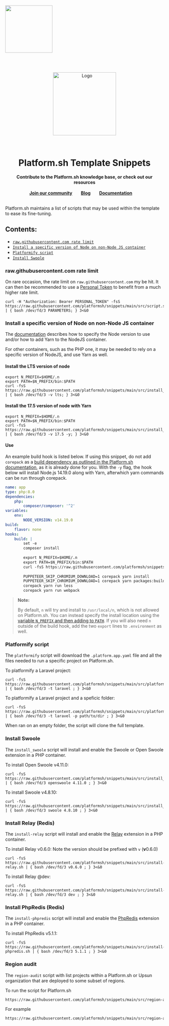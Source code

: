 
<br />
<p align="left">
    <a href="https://platform.sh">
        <img src="https://platform.sh/logos/redesign/Platformsh_logo_black.svg" width="150px">
    </a>
</p>
<br /><br />
<p align="center">
    <a href="https://docs.platform.sh">
        <img src="https://platform.sh/images/deploy/console.svg" alt="Logo" height="200">
    </a>
</p>
<br />
<h1 align="center">Platform.sh Template Snippets</h1>

<p align="center">
    <strong>Contribute to the Platform.sh knowledge base, or check out our resources</strong>
    <br />
    <br />
    <a href="https://community.platform.sh"><strong>Join our community</strong></a>&nbsp&nbsp&nbsp&nbsp&nbsp&nbsp
    <a href="https://platform.sh/blog"><strong>Blog</strong></a>&nbsp&nbsp&nbsp&nbsp&nbsp&nbsp
    <a href="https://docs.platform.sh"><strong>Documentation</strong></a>&nbsp&nbsp&nbsp&nbsp&nbsp&nbsp
    <br /><br />
</p>

Platform.sh maintains a list of scripts that may be used within the template to ease its fine-tuning.

## Contents:
* [`raw.githubusercontent.com rate limit`](#rawgithubusercontentcom-rate-limit)
* [`Install a specific version of Node on non-Node JS container`](#Install-a-specific-version-of-Node-on-non-Node-JS-container)
* [`Platformify script`](#platformify-script)
* [`Install Swoole`](#install-swoole)

### raw.githubusercontent.com rate limit

On rare occasion, the rate limit on `raw.githubusercontent.com` my be hit. It can
then be recommended to use a [Personal Token](https://docs.github.com/en/authentication/keeping-your-account-and-data-secure/creating-a-personal-access-token) to benefit
from a much higher rate limit.

```
curl -H "Authorization: Bearer PERSONAL_TOKEN" -fsS https://raw.githubusercontent.com/platformsh/snippets/main/src/script.sh | { bash /dev/fd/3 PARAMETERS; } 3<&0
```

### Install a specific version of Node on non-Node JS container

The [documentation](https://docs.platform.sh/languages/nodejs.html) describes how
to specify the Node version to use and/or how to add Yarn to the NodeJS container.

For other containers, such as the PHP one, it may be needed to rely on a specific
version of NodeJS, and use Yarn as well.

#### Install the LTS version of node
```
export N_PREFIX=$HOME/.n
export PATH=$N_PREFIX/bin:$PATH
curl -fsS https://raw.githubusercontent.com/platformsh/snippets/main/src/install_node.sh | { bash /dev/fd/3 -v lts; } 3<&0
```

#### Install the 17.5 version of node with Yarn
```
export N_PREFIX=$HOME/.n
export PATH=$N_PREFIX/bin:$PATH
curl -fsS https://raw.githubusercontent.com/platformsh/snippets/main/src/install_node.sh | { bash /dev/fd/3 -v 17.5 -y; } 3<&0
```

#### Use

An example build hook is listed below. If using this snippet, do not add `corepack` as a [build dependency as outlined in the Platform.sh documentation](https://docs.platform.sh/languages/nodejs.html#use-yarn-as-a-package-manager), as it is already done for you. With the `-y` flag, the hook below will install Node.js 14.19.0 along with Yarn, afterwhich yarn commands can be run through corepack.

```yaml
name: app
type: php:8.0
dependencies:
    php:
        composer/composer: '^2'
variables:
    env:
        NODE_VERSION: v14.19.0
build:
    flavor: none
hooks:
    build: |
        set -e 
        composer install
        
        export N_PREFIX=$HOME/.n
        export PATH=$N_PREFIX/bin:$PATH
        curl -fsS https://raw.githubusercontent.com/platformsh/snippets/main/src/install_node.sh | { bash /dev/fd/3 -v $NODE_VERSION -y; } 3<&0
        
        PUPPETEER_SKIP_CHROMIUM_DOWNLOAD=1 corepack yarn install
        PUPPETEER_SKIP_CHROMIUM_DOWNLOAD=1 corepack yarn packages:build
        corepack yarn run less
        corepack yarn run webpack
```

> **Note:**
>
> By default, `n` will try and install to `/usr/local/n`, which is not allowed on Platform.sh. You can instead specify the install location using the [variable `N_PREFIX` and then adding to `PATH`](https://github.com/tj/n#optional-environment-variables). If you will also need `n` outside of the build hook, add the two `export` lines to `.environment` as well. 

### Platformify script

The `platformify` script will download the `.platform.app.yaml` file and all the
files needed to run a specific project on Platform.sh.

To platformify a Laravel project:
```
curl -fsS https://raw.githubusercontent.com/platformsh/snippets/main/src/platformify.sh | { bash /dev/fd/3 -t laravel ; } 3<&0
```

To platformify a Laravel project and a speficic folder:
```
curl -fsS https://raw.githubusercontent.com/platformsh/snippets/main/src/platformify.sh | { bash /dev/fd/3 -t laravel -p path/to/dir ; } 3<&0
```

When ran on an empty folder, the script will clone the full template.

### Install Swoole

The `install_swoole` script will install and enable the Swoole or Open Swoole extension in a PHP container.

To install Open Swoole v4.11.0:
```
curl -fsS https://raw.githubusercontent.com/platformsh/snippets/main/src/install_swoole.sh | { bash /dev/fd/3 openswoole 4.11.0 ; } 3<&0
```

To install Swoole v4.8.10:
```
curl -fsS https://raw.githubusercontent.com/platformsh/snippets/main/src/install_swoole.sh | { bash /dev/fd/3 swoole 4.8.10 ; } 3<&0
```

### Install Relay (Redis)

The `install-relay` script will install and enable the [Relay](https://relay.so) extension in a PHP container.

To install Relay v0.6.0:
Note the version should be prefixed with `v` (**v**0.6.0)
```
curl -fsS https://raw.githubusercontent.com/platformsh/snippets/main/src/install-relay.sh | { bash /dev/fd/3 v0.6.0 ; } 3<&0
```

To install Relay @dev:
```
curl -fsS https://raw.githubusercontent.com/platformsh/snippets/main/src/install-relay.sh | { bash /dev/fd/3 dev ; } 3<&0
```

### Install PhpRedis (Redis)

The `install-phpredis` script will install and enable the [PhpRedis](https://github.com/phpredis/phpredis) extension in a PHP container.

To install PhpRedis v5.1.1:
```
curl -fsS https://raw.githubusercontent.com/platformsh/snippets/main/src/install-phpredis.sh | { bash /dev/fd/3 5.1.1 ; } 3<&0
```

### Region audit

The `region-audit` script with list projects within a Platform.sh or Upsun organization that are deployed to some subset of regions.

To run the script for Platform.sh

```bash
https://raw.githubusercontent.com/platformsh/snippets/main/src/region-audit.sh | bash -s -- [ORG_NAME] [REGIONS] [platform|upsun]
```

For example

```bash
https://raw.githubusercontent.com/platformsh/snippets/main/src/region-audit.sh | bash -s -- my-org ch-1,uk-1,de-2,us-4 platform
```
